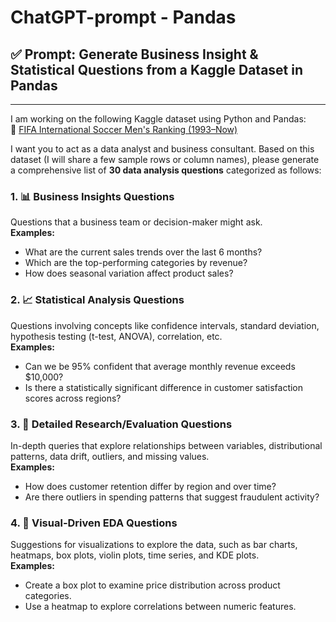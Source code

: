 # ChatGPT-prompt - Pandas

## ✅ Prompt: Generate Business Insight & Statistical Questions from a Kaggle Dataset in Pandas

---

I am working on the following Kaggle dataset using Python and Pandas:  
🔗 [FIFA International Soccer Men's Ranking (1993–Now)](https://www.kaggle.com/datasets/tadhgfitzgerald/fifa-international-soccer-mens-ranking-1993now)

I want you to act as a data analyst and business consultant. Based on this dataset (I will share a few sample rows or column names), please generate a comprehensive list of **30 data analysis questions** categorized as follows:

### 1. 📊 Business Insights Questions  
Questions that a business team or decision-maker might ask.  
**Examples:**
- What are the current sales trends over the last 6 months?
- Which are the top-performing categories by revenue?
- How does seasonal variation affect product sales?

### 2. 📈 Statistical Analysis Questions  
Questions involving concepts like confidence intervals, standard deviation, hypothesis testing (t-test, ANOVA), correlation, etc.  
**Examples:**
- Can we be 95% confident that average monthly revenue exceeds $10,000?
- Is there a statistically significant difference in customer satisfaction scores across regions?

### 3. 🧠 Detailed Research/Evaluation Questions  
In-depth queries that explore relationships between variables, distributional patterns, data drift, outliers, and missing values.  
**Examples:**
- How does customer retention differ by region and over time?
- Are there outliers in spending patterns that suggest fraudulent activity?

### 4. 🔎 Visual-Driven EDA Questions  
Suggestions for visualizations to explore the data, such as bar charts, heatmaps, box plots, violin plots, time series, and KDE plots.  
**Examples:**
- Create a box plot to examine price distribution across product categories.
- Use a heatmap to explore correlations between numeric features.
